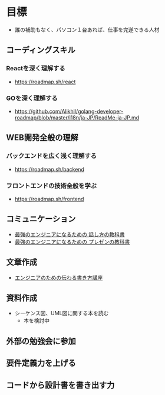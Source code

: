 # 目標
- 誰の補助もなく、パソコン１台あれば、仕事を完遂できる人材

## コーディングスキル
### Reactを深く理解する
- https://roadmap.sh/react
### GOを深く理解する
- https://github.com/Alikhll/golang-developer-roadmap/blob/master/i18n/ja-JP/ReadMe-ja-JP.md

## WEB開発全般の理解
### バックエンドを広く浅く理解する
- https://roadmap.sh/backend

### フロントエンドの技術全般を学ぶ
- https://roadmap.sh/frontend

## コミュニケーション
- [最強のエンジニアになるための 話し方の教科書](https://www.amazon.co.jp/%E6%9C%80%E5%BC%B7%E3%81%AE%E3%82%A8%E3%83%B3%E3%82%B8%E3%83%8B%E3%82%A2%E3%81%AB%E3%81%AA%E3%82%8B%E3%81%9F%E3%82%81%E3%81%AE%E8%A9%B1%E3%81%97%E6%96%B9%E3%81%AE%E6%95%99%E7%A7%91%E6%9B%B8-%E4%BA%80%E5%B1%B1-%E9%9B%85%E5%8F%B8/dp/483780487X)
- [最強のエンジニアになるための プレゼンの教科書 ](https://www.amazon.co.jp/-/en/%E4%BA%80%E5%B1%B1-%E9%9B%85%E5%8F%B8/dp/4837804934/ref=pd_bxgy_img_sccl_1/356-1222342-4117758?pd_rd_w=q2mFb&content-id=amzn1.sym.918446e7-72f4-48c7-a672-af3b6ace2b19&pf_rd_p=918446e7-72f4-48c7-a672-af3b6ace2b19&pf_rd_r=QZH20JAASTQJMJ13W2GJ&pd_rd_wg=iqikU&pd_rd_r=fee5dded-f097-4165-9338-fa618d748177&pd_rd_i=4837804934&psc=1)

## 文章作成
- [エンジニアのための伝わる書き方講座](https://www.amazon.co.jp/-/en/%E9%96%8B%E7%B1%B3-%E7%91%9E%E6%B5%A9/dp/477416576X/ref=pd_sim_sccl_3_5/356-1222342-4117758?pd_rd_w=2GZAg&content-id=amzn1.sym.2d758e85-569e-4f76-89c5-c3b108d7fbaf&pf_rd_p=2d758e85-569e-4f76-89c5-c3b108d7fbaf&pf_rd_r=X30AM00YKEWFVH0WABJ3&pd_rd_wg=ARBaE&pd_rd_r=b37c9c29-5676-4ac7-8e67-a58329231b5f&pd_rd_i=477416576X&psc=1)

## 資料作成
- シーケンス図、UML図に関する本を読む
  - 本を検討中

## 外部の勉強会に参加

## 要件定義力を上げる

## コードから設計書を書き出す力



